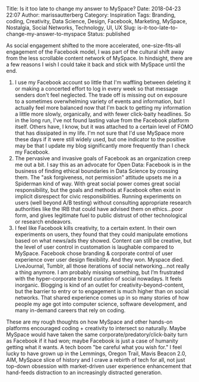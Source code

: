 Title: Is it too late to change my answer to MySpace?
Date: 2018-04-23 22:07
Author: marissautterberg
Category: Inspiration
Tags: Branding, coding, Creativity, Data Science, Design, Facebook, Marketing, MySpace, Nostalgia, Social Networks, Technology, UI, UX
Slug: is-it-too-late-to-change-my-answer-to-myspace
Status: published

As social engagement shifted to the more accelerated, one-size-fits-all
engagement of the Facebook model, I was part of the cultural shift away
from the less scrollable content network of MySpace. In hindsight, there
are a few reasons I wish I could take it back and stick with MySpace
until the end.<!--more-->

1.  I use my Facebook account so little that I'm waffling between
    deleting it or making a concerted effort to log in every week so
    that message senders don't feel neglected. The trade off is missing
    out on exposure to a sometimes overwhelming variety of events and
    information, but I actually feel more balanced now that I'm back to
    getting my information a little more slowly, organically, and with
    fewer click-baity headlines. So in the long run, I've not found
    lasting value from the Facebook platform itself. Others have, I
    know, but it was attached to a certain level of FOMO that has
    dissipated in my life. I'm not sure that I'd use MySpace more these
    days if it were still widely used, but one indicator to the positive
    may be that I update my blog significantly more frequently than I
    check my Facebook.
2.  The pervasive and invasive goals of Facebook as an organization
    creep me out a bit. I say this as an advocate for Open Data:
    Facebook is in the business of finding ethical boundaries in Data
    Science by crossing them. The "ask forgiveness, not permission"
    attitude upsets me in a Spiderman kind of way. With great social
    power comes great social responsibility, but the goals and methods
    at Facebook often exist in implicit disrespect for civic
    responsibilities. Running experiments on users (well beyond A/B
    testing) without consulting appropriate research authorities like
    the IRB that could have advised them on ethics...poor form, and
    gives legitimate fuel to public distrust of other technological or
    research endeavors.
3.  I feel like Facebook kills creativity, to a certain extent. In their
    own experiments on users, they found that they could manipulate
    emotions based on what news/ads they showed. Content can still be
    creative, but the level of user control in customation is laughable
    compared to MySpace. Facebook chose branding & corporate control of
    user experience over user design flexibility. And they won. Myspace
    died. LiveJournal, Tumblr, all those iterations of social
    networking...not really a thing anymore. I am probably missing
    something, but I’m frustrated with the hyper-corporate brand
    curation of social nowadays. It feels inorganic. Blogging is kind of
    an outlet for creativity-beyond-content, but the barrier to entry or
    to engagement is much higher than on social networks. That shared
    experience comes up in so many stories of how people my age got into
    computer science, software development, and many in-demand careers
    that rely on coding.

These are my rough thoughts on how MySpace and other hands-on platforms
encouraged coding + creativity to intersect so naturally. Maybe MySpace
would have taken the same corporate/predatory/click-baity turn as
Facebook if it had won; maybe Facebook is just a case of humanity
getting what it wants. A tech boom "be careful what you wish for." I
feel lucky to have grown up in the Lemmings, Oregon Trail, Mavis Beacon
2.0, AIM, MySpace slice of history and I crave a rebirth of tech for
all, not just top-down obsession with market-driven user experience
enhancement that hand-feeds distraction to an increasingly distracted
generation.
